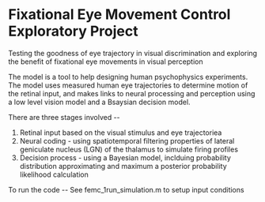 # Fixational Eye Movement Control Exploratory Project 
Testing the goodness of eye trajectory in visual discrimination and exploring the benefit of fixational eye movements in visual perception

The model is a tool to help designing human psychophysics experiments. The model uses measured human eye trajectories to determine motion of the retinal input, and makes links to neural processing and perception using a low level vision model and a Bsaysian decision model. 

There are three stages involved --
1. Retinal input based on the visual stimulus and eye trajectoriea
2. Neural coding - using spatiotemporal filtering properties of lateral geniculate nucleus (LGN) of the thalamus to simulate firing profiles
3. Decision process - using a Bayesian model, inclduing probability distribution approximating and maximum a posterior probability likelihood calculation

To run the code --
See femc_1run_simulation.m to setup input conditions

    
